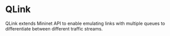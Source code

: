 # QLink
QLink extends Mininet API to enable emulating links with multiple queues to differentiate between different traffic streams.
